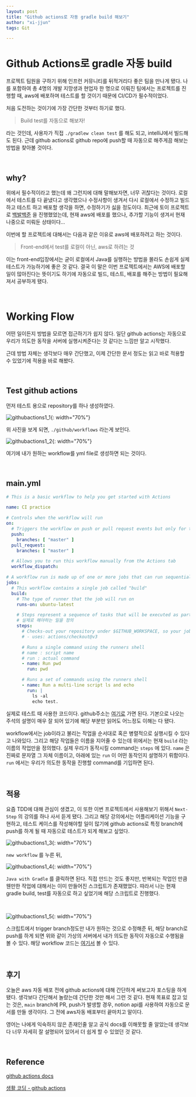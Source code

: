 ```yaml
---
layout: post
title: "Github actions로 자동 gradle build 해보기"
author: "xi-jjun"
tags: Git

---
```


# Github Actions로 gradle 자동 build

프로젝트 팀원을 구하기 위해 인프런 커뮤니티를 뒤적거리다 좋은 팀을 만나게 됐다. 나를 포함하여 총 4명의 개발 지망생과 현업자 한 명으로 이뤄진 팀에서는 프로젝트를 진행할 때, aws에 배포하며 테스트를 할 것이기 때문에 CI/CD가 필수적이었다. 

처음 도전하는 것이기에 가장 간단한 것부터 하기로 했다.

> Build test를 자동으로 해보자!

라는 것인데, 사용자가 직접 `./gradlew clean test` 를 해도 되고, intelliJ에서 빌드해도 된다. 근데 github actions로 github repo에 push할 때 자동으로 해주게끔 해보는 방법을 찾아볼 것이다.

<br>

## why?

위에서 필수적이라고 했는데 왜 그런지에 대해 말해보자면, 너무 귀찮다는 것이다. 로컬에서 테스트를 다 끝냈다고 생각했으나 수정사항이 생겨서 다시 로컬에서 수정하고 빌드하고 테스트 하고 배포할 생각을 하면, 수정하기가 싫을 정도이다. 최근에 토이 프로젝트로 [백발백준](https://github.com/xi-jjun/baekjoon-recommender) 을 진행했었는데, 현재 aws에 배포를 했으나, 추가할 기능이 생겨서 현재 나중으로 미뤄둔 상태이다...

이번에 할 프로젝트에 대해서는 다음과 같은 이유로 aws에 배포하려고 하는 것이다.

> Front-end에서 test를 로컬이 아닌, aws로 하려는 것

이는 front-end입장에서는 굳이 로컬에서 Java를 실행하는 방법을 몰라도 손쉽게 실제 테스트가 가능하기에 좋은 것 같다. 결국 이 말은 이번 프로젝트에서는 AWS에 배포할 일이 많아진다는 뜻이기도 하기에 자동으로 빌드, 테스트, 배포를 해주는 방법이 필요해져서 공부하게 됐다.

<br>

# Working Flow

어떤 일이든지 방법을 모르면 접근하기가 쉽지 않다. 일단 github actions는 자동으로 우리가 의도한 동작을 서버에 실행시켜준다는 것 같다는 느낌만 알고 시작했다.

근데 방법 자체는 생각보다 매우 간단했고, 이제 간단한 문서 정도는 읽고 바로 적용할 수 있었기에 적용을 바로 해봤다.

<br>

## Test github actions

먼저 테스트 용으로 repository를 하나 생성하였다.

![githubactions1_1](https://github.com/xi-jjun/xi-jjun.github.io/blob/master/_posts/git/img/githubactions1_1.png?raw=True){: width="70%"}

위 사진을 보게 되면, `./github/workflows` 라는게 보인다.

![githubactions1_2](https://github.com/xi-jjun/xi-jjun.github.io/blob/master/_posts/git/img/githubactions1_2.png?raw=True){: width="70%"}

여기에 내가 원하는 workflow를 yml file로 생성하면 되는 것이다.

<br>

## main.yml

```yaml
# This is a basic workflow to help you get started with Actions

name: CI practice

# Controls when the workflow will run
on:
  # Triggers the workflow on push or pull request events but only for the "master" branch
  push:
    branches: [ "master" ]
  pull_request:
    branches: [ "master" ]

  # Allows you to run this workflow manually from the Actions tab
  workflow_dispatch:

# A workflow run is made up of one or more jobs that can run sequentially or in parallel
jobs:
  # This workflow contains a single job called "build"
  build:
    # The type of runner that the job will run on
    runs-on: ubuntu-latest

    # Steps represent a sequence of tasks that will be executed as part of the job
    # 실제로 해야하는 일을 정의
    steps:
      # Checks-out your repository under $GITHUB_WORKSPACE, so your job can access it
      # - uses: actions/checkout@v3

      # Runs a single command using the runners shell
      # name : script name
      # run : actual command
      - name: Run pwd
        run: pwd

      # Runs a set of commands using the runners shell
      - name: Run a multi-line script ls and echo
        run: |
          ls -al
          echo test.
```

실제로 테스트 때 사용한 코드이다. github주소는 [여기로](https://github.com/xi-jjun/github-actions-practice/blob/master/.github/workflows/main.yml) 가면 된다. 기본으로 나오는 주석의 설명이 매우 잘 되어 있기에 해당 부분만 읽어도 어느정도 이해는 다 됐다.

workflow에서는 job이라고 불리는 작업을 순서대로 혹은 병렬적으로 실행시킬 수 있다고 나와있다. 그리고 해당 작업들은 이름을 지어줄 수 있는데 위에서는 현재 `build` 라는 이름의 작업만을 정의했다. 실제 우리가 동작시킬 command는 `steps` 에 있다. `name` 은 진짜로 문자열 그 자체 이름이고, 아래에 있는 `run` 이 어떤 동작인지 설명하기 뤼함이다. `run` 에서는 우리가 의도한 동작을 진행할 command를 기입하면 된다.

<br>

## 적용

요즘 TDD에 대해 관심이 생겼고, 이 또한 이번 프로젝트에서 사용해보기 위해서 `Next-Step` 의 강의를 하나 사서 듣게 됐다. 그리고 해당 강의에서는 어플리케이션 기능을 구현하고, 테스트 케이스를 작성해야할 일이 많기에 github actions로 특정 branch에 push를 하게 될 때 자동으로 테스트가 되게 해보고 싶었다.

![githubactions1_3](https://github.com/xi-jjun/xi-jjun.github.io/blob/master/_posts/git/img/githubactions1_3.png?raw=True){: width="70%"}

`new workflow` 를 누른 뒤,

![githubactions1_4](https://github.com/xi-jjun/xi-jjun.github.io/blob/master/_posts/git/img/githubactions1_4.png?raw=True){: width="70%"}

`Java with Gradle` 를 클릭하면 된다. 직접 만드는 것도 좋지만, 반복되는 작업인 만큼 웬만한 작업에 대해서는 이미 만들어진 스크립트가 존재했었다. 따라서 나는 현재 gradle build, test를 자동으로 하고 싶었기에 해당 스크립트로 진행했다.

<br>

![githubactions1_5](https://github.com/xi-jjun/xi-jjun.github.io/blob/master/_posts/git/img/githubactions1_5.png?raw=True){: width="70%"}

스크립트에서 trigger branch정도만 내가 원하는 것으로 수정해준 뒤, 해당 branch로 push를 하게 되면 위와 같이 가상의 서버에서 내가 의도한 동작이 자동으로 수행됨을 볼 수 있다. 해당 workflow 코드는 [여기서](https://github.com/xi-jjun/java-baseball-playground) 볼 수 있다.

<br>

## 후기

오늘은 aws 자동 배포 전에 github actions에 대해 간단하게 써보고자 포스팅을 하게 됐다. 생각보다 간단해서 놀랐는데 간단한 것만 해서 그런 것 같다. 현재 목표로 잡고 있는 것은, `main` branch에 PR, push가 발생할 경우, notion api를 사용하여 자동으로 문서를 만들 생각이다. 그 전에 aws자동 배포부터 끝마치고 말이다.

영어는 나에게 익숙하지 않은 존재인줄 알고 공식 docs를 이해못할 줄 알았는데 생각보다 너무 자세히 잘 설명되어 있어서 더 쉽게 할 수 있었던 것 같다.

<br>

## Reference

[github actions docs](https://docs.github.com/en/actions/learn-github-actions/understanding-github-actions)

[생활 코딩 - github actions](https://www.youtube.com/watch?v=uBOdEEzjxzE)





















